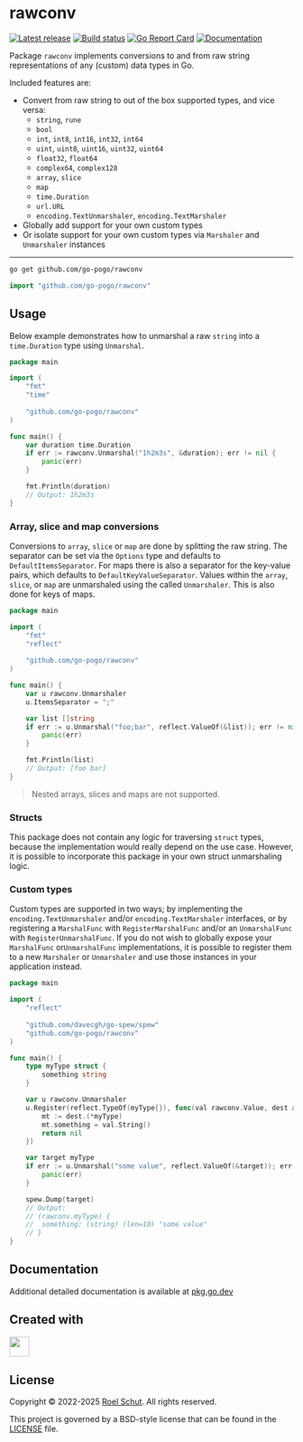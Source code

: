rawconv
=======
[![Latest release][latest-release-img]][latest-release-url]
[![Build status][build-status-img]][build-status-url]
[![Go Report Card][report-img]][report-url]
[![Documentation][doc-img]][doc-url]

[latest-release-img]: https://img.shields.io/github/release/go-pogo/rawconv.svg?label=latest

[latest-release-url]: https://github.com/go-pogo/rawconv/releases

[build-status-img]: https://github.com/go-pogo/rawconv/actions/workflows/test.yml/badge.svg

[build-status-url]: https://github.com/go-pogo/rawconv/actions/workflows/test.yml

[report-img]: https://goreportcard.com/badge/github.com/go-pogo/rawconv

[report-url]: https://goreportcard.com/report/github.com/go-pogo/rawconv

[doc-img]: https://godoc.org/github.com/go-pogo/rawconv?status.svg

[doc-url]: https://pkg.go.dev/github.com/go-pogo/rawconv


Package `rawconv` implements conversions to and from raw string representations of any (custom) data types in Go.

Included features are:

- Convert from raw string to out of the box supported types, and vice versa:
    * `string`, `rune`
    * `bool`
    * `int`, `int8`, `int16`, `int32`, `int64`
    * `uint`, `uint8`, `uint16`, `uint32`, `uint64`
    * `float32`, `float64`
    * `complex64`, `complex128`
    * `array`, `slice`
    * `map`
    * `time.Duration`
    * `url.URL`
    * `encoding.TextUnmarshaler`, `encoding.TextMarshaler`
- Globally add support for your own custom types
- Or isolate support for your own custom types via `Marshaler` and `Unmarshaler` instances

<hr>

```sh
go get github.com/go-pogo/rawconv
```

```go
import "github.com/go-pogo/rawconv"
```

## Usage

Below example demonstrates how to unmarshal a raw `string` into a `time.Duration` type using `Unmarshal`.

```go
package main

import (
    "fmt"
    "time"
    
    "github.com/go-pogo/rawconv"
)

func main() {
    var duration time.Duration
    if err := rawconv.Unmarshal("1h2m3s", &duration); err != nil {
        panic(err)
    }

    fmt.Println(duration)
    // Output: 1h2m3s
}
```

### Array, slice and map conversions

Conversions to `array`, `slice` or `map` are done by splitting the raw string. The separator can be set via the
`Options` type and defaults to `DefaultItemsSeparator`. For maps there is also a separator for the key-value pairs,
which defaults to `DefaultKeyValueSeparator`.
Values within the `array`, `slice`, or `map` are unmarshaled using the called `Unmarshaler`. This is also done for keys
of maps.

```go
package main

import (
    "fmt"
    "reflect"
    
    "github.com/go-pogo/rawconv"
)

func main() {
    var u rawconv.Unmarshaler
    u.ItemsSeparator = ";"

    var list []string
    if err := u.Unmarshal("foo;bar", reflect.ValueOf(&list)); err != nil {
        panic(err)
    }

    fmt.Println(list)
    // Output: [foo bar]
}
```

> Nested arrays, slices and maps are not supported.

### Structs

This package does not contain any logic for traversing `struct` types, because the implementation would really depend
on the use case. However, it is possible to incorporate this package in your own struct unmarshaling logic.

### Custom types

Custom types are supported in two ways; by implementing the `encoding.TextUnmarshaler` and/or `encoding.TextMarshaler`
interfaces, or by registering a `MarshalFunc` with `RegisterMarshalFunc` and/or an `UnmarshalFunc` with
`RegisterUnmarshalFunc`.
If you do not wish to globally expose your `MarshalFunc` or`UnmarshalFunc` implementations, it is possible to register
them to a new `Marshaler` or `Unmarshaler` and use those instances in your application instead.

```go
package main

import (
    "reflect"
    
    "github.com/davecgh/go-spew/spew"
    "github.com/go-pogo/rawconv"
)

func main() {
    type myType struct {
        something string
    }

    var u rawconv.Unmarshaler
    u.Register(reflect.TypeOf(myType{}), func(val rawconv.Value, dest any) error {
        mt := dest.(*myType)
        mt.something = val.String()
        return nil
    })

    var target myType
    if err := u.Unmarshal("some value", reflect.ValueOf(&target)); err != nil {
        panic(err)
    }

    spew.Dump(target)
    // Output:
    // (rawconv.myType) {
    //  something: (string) (len=10) "some value"
    // }
}
```

## Documentation

Additional detailed documentation is available at [pkg.go.dev][doc-url]

## Created with

<a href="https://www.jetbrains.com/?from=go-pogo" target="_blank"><img src="https://resources.jetbrains.com/storage/products/company/brand/logos/GoLand_icon.png" width="35" /></a>

## License

Copyright © 2022-2025 [Roel Schut](https://roelschut.nl). All rights reserved.

This project is governed by a BSD-style license that can be found in the [LICENSE](LICENSE) file.
